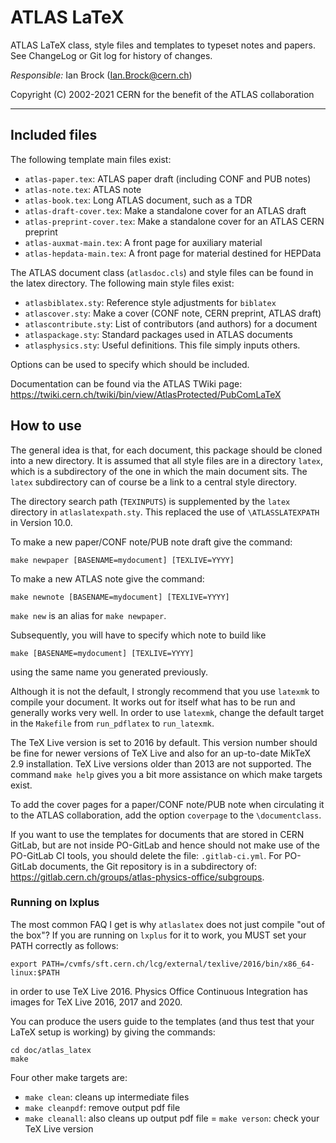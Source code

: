 # ATLAS LaTeX

ATLAS LaTeX class, style files and templates to typeset notes and papers.
See ChangeLog or Git log for history of changes.

*Responsible:* Ian Brock (Ian.Brock@cern.ch)

Copyright (C) 2002-2021 CERN for the benefit of the ATLAS collaboration

------

## Included files

The following template main files exist:

- `atlas-paper.tex`:    ATLAS paper draft (including CONF and PUB notes)
- `atlas-note.tex`:     ATLAS note
- `atlas-book.tex`:     Long ATLAS document,  such as a TDR
- `atlas-draft-cover.tex`:  Make a standalone cover for an ATLAS draft
- `atlas-preprint-cover.tex`: Make a standalone cover for an ATLAS CERN preprint
- `atlas-auxmat-main.tex`:  A front page for auxiliary material
- `atlas-hepdata-main.tex`: A front page for material destined for HEPData
  
The ATLAS document class (`atlasdoc.cls`) and style files can be found in 
the latex directory. The following main style files exist:

- `atlasbiblatex.sty`:  Reference style adjustments for `biblatex`
- `atlascover.sty`:     Make a cover (CONF note, CERN preprint, ATLAS draft)
- `atlascontribute.sty`: List of contributors (and authors) for a document
- `atlaspackage.sty`:   Standard packages used in ATLAS documents
- `atlasphysics.sty`:   Useful definitions. This file simply inputs others.

Options can be used to specify which should be included.

Documentation can be found via the ATLAS TWiki page:
<https://twiki.cern.ch/twiki/bin/view/AtlasProtected/PubComLaTeX>

## How to use

The general idea is that, for each document, this package should be cloned into a new directory.
It is assumed that all style files are in a directory `latex`,
which is a subdirectory of the one in which the main document sits.
The `latex` subdirectory can of course be a link to a central style directory.

The directory search path (`TEXINPUTS`) is supplemented by the `latex` directory in `atlaslatexpath.sty`.
This replaced the use of `\ATLASSLATEXPATH` in Version 10.0.

To make a new paper/CONF note/PUB note draft give the command:

    make newpaper [BASENAME=mydocument] [TEXLIVE=YYYY]

To make a new ATLAS note give the command:

    make newnote [BASENAME=mydocument] [TEXLIVE=YYYY]

`make new` is an alias for `make newpaper`.

Subsequently, you will have to specify which note to build like

    make [BASENAME=mydocument] [TEXLIVE=YYYY]
    
using the same name you generated previously.

Although it is not the default, I strongly recommend that you use `latexmk` to compile your document.
It works out for itself what has to be run and generally works very well.
In order to use `latexmk`, change the default target in the `Makefile` from `run_pdflatex` to `run_latexmk`.

The TeX Live version is set to 2016 by default.
This version number should be fine for newer versions of TeX Live
and also for an up-to-date MikTeX 2.9 installation.
TeX Live versions older than 2013 are not supported.
The command `make help` gives you a bit more assistance on which make targets exist.

To add the cover pages for a paper/CONF note/PUB note when circulating it
to the ATLAS collaboration, add the option `coverpage` to the `\documentclass`.

If you want to use the templates for documents that are stored in CERN GitLab,
but are not inside PO-GitLab and hence should not make use of the PO-GitLab CI tools,
you should delete the file: `.gitlab-ci.yml`.
For PO-GitLab documents, the Git repository is in a subdirectory of: https://gitlab.cern.ch/groups/atlas-physics-office/subgroups.

### Running on lxplus

The most common FAQ I get is why `atlaslatex` does not just compile "out of the box"?
If you are running on `lxplus` for it to work, you MUST set your PATH correctly as follows:

    export PATH=/cvmfs/sft.cern.ch/lcg/external/texlive/2016/bin/x86_64-linux:$PATH

in order to use TeX Live 2016.
Physics Office Continuous Integration has images for TeX Live 2016, 2017 and 2020.

You can produce the users guide to the templates (and thus test that your LaTeX setup is working)
by giving the commands:

    cd doc/atlas_latex
    make

Four other make targets are:

- `make clean`: cleans up intermediate files
- `make cleanpdf`: remove output pdf file
- `make cleanall`: also cleans up output pdf file
= `make verson`: check your TeX Live version
